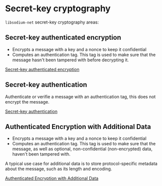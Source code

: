 # Secret-key cryptography

`libsodium-net` secret-key cryptography areas:


## Secret-key authenticated encryption

- Encrypts a message with a key and a nonce to keep it confidential
- Computes an authentication tag. This tag is used to make sure that the message hasn't been tampered with before decrypting it.

[Secret-key authenticated encryption](authenticated_encryption.md)

## Secret-key authentication

Authenticate or verifie a message with an authentication tag, this does not encrypt the message.

[Secret-key authentication](secret-key_authentication.md)

## Authenticated Encryption with Additional Data

- Encrypts a message with a key and a nonce to keep it confidential
- Computes an authentication tag. This tag is used to make sure that the message, as well as optional, non-confidential (non-encrypted) data, haven't been tampered with.

A typical use case for additional data is to store protocol-specific metadata about the message, such as its length and encoding.

[Authenticated Encryption with Additional Data](aead.md)
